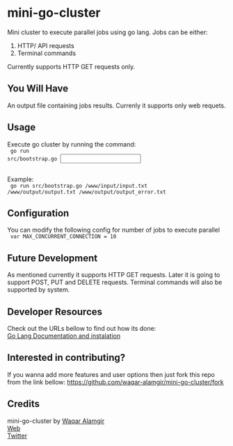 mini-go-cluster
==================
Mini cluster to execute parallel jobs using go lang.
Jobs can be either:
1. HTTP/ API requests
2. Terminal commands

Currently supports HTTP GET requests only.


## You Will Have
An output file containing jobs results.
Currenly it supports only web requets.


## Usage
Execute go cluster by running the command:
<br/><code>
go run src/bootstrap.go <input file path> <output file path> <error file path> <log file path>
</code>

Example:
<br/><code>
go run src/bootstrap.go /www/input/input.txt /www/output/output.txt /www/output/output_error.txt
</code>


## Configuration
You can modify the following config for number of jobs to execute parallel
<br/><code>
var MAX_CONCURRENT_CONNECTION = 10
</code>


## Future Development
As mentioned currently it supports HTTP GET requests. Later it is going to support POST, PUT and DELETE requests.
Terminal commands will also be supported by system.


## Developer Resources
Check out the URLs bellow to find out how its done:<br/>
[Go Lang Documentation and instalation](http://golang.org/)<br/>


## Interested in contributing?
If you wanna add more features and user options then just fork this repo from the link bellow:
https://github.com/waqar-alamgir/mini-go-cluster/fork


## Credits
mini-go-cluster by [Waqar Alamgir](http://waqaralamgir.tk)<br/>
[Web](http://waqaralamgir.tk)<br/>
[Twitter](http://www.twitter.com/wajrcs)
